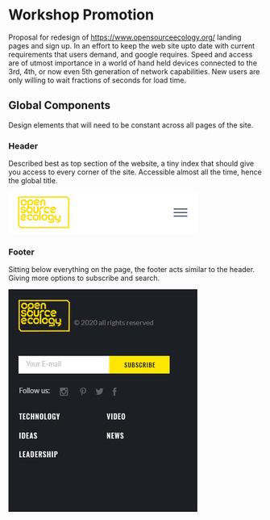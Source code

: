 # Workshop Promotion
Proposal for redesign of https://www.opensourceecology.org/ landing pages and sign up. In an effort to keep the web site upto date with current requirements that users demand, and google requires. Speed and access are of utmost importance in a world of hand held devices connected to the 3rd, 4th, or now even 5th generation of network capabilities. New users are only willing to wait fractions of seconds for load time.

## Global Components
Design elements that will need to be constant across all pages of the site.

### Header
Described best as top section of the website, a tiny index that should give you access to every corner of the site. Accessible almost all the time, hence the global title.


![Image of the header](https://github.com/shaunmac/workshop-promotion/blob/master/images/header.jpg "Logo to the left menu icon to the right")



### Footer
Sitting below everything on the page, the footer acts similar to the header. Giving more options to subscribe and search.


![Image of the footer](https://github.com/shaunmac/workshop-promotion/blob/master/images/footer.jpg "Logo top")